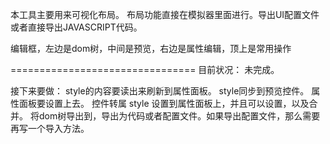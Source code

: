 本工具主要用来可视化布局。
布局功能直接在模拟器里面进行。导出UI配置文件或者直接导出JAVASCRIPT代码。

编辑框，左边是dom树，中间是预览，右边是属性编辑，顶上是常用操作


================================
目前状况：
未完成。

接下来要做：
style的内容要读出来刷新到属性面板。
style同步到预览控件。
属性面板要设置上去。
控件转属 style 设置到属性面板上，并且可以设置，以及合并。
将dom树导出到，导出为代码或者配置文件。如果导出配置文件，那么需要再写一个导入方法。
